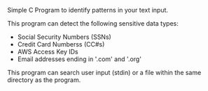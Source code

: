 Simple C Program to identify patterns in your text input.

This program can detect the following sensitive data types:
- Social Security Numbers (SSNs)
- Credit Card Numberss (CC#s)
- AWS Access Key IDs
- Email addresses ending in '.com' and '.org'

This program can search user input (stdin) or a file within the same directory as the program.
